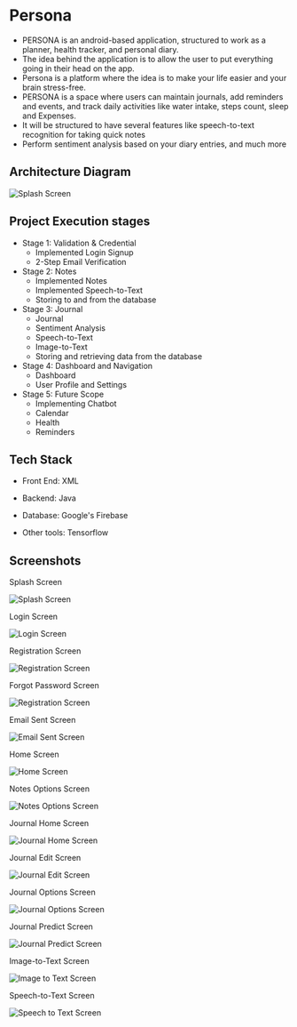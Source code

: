 
# Persona

- PERSONA is an android-based application, structured to work as a  planner, health tracker, and personal diary.
- The idea behind the application is to allow the user to put everything going in their head on the app. 
- Persona is a platform where the idea is to make your life easier and your brain stress-free.
- PERSONA is a space where users can maintain journals, add reminders and events, and track daily activities like water intake, steps count, sleep and Expenses.
- It will be structured to have several features like speech-to-text recognition for taking quick notes
- Perform sentiment analysis based on your diary entries, and much more







## Architecture Diagram
![Splash Screen](https://github.com/Royalaviation18/Persona/blob/main/Architecture_persona.drawio.png)



## Project Execution stages

- Stage 1:  Validation & Credential
    - Implemented Login Signup 
    - 2-Step Email Verification
- Stage 2: Notes 
    - Implemented Notes
    - Implemented Speech-to-Text
    - Storing to and from the database
- Stage 3: Journal
    - Journal
    - Sentiment Analysis
    - Speech-to-Text
    - Image-to-Text
    - Storing and retrieving data from the database
- Stage 4: Dashboard and Navigation
    - Dashboard
    - User Profile and Settings
- Stage 5: Future Scope
    - Implementing Chatbot
    - Calendar
    - Health
    - Reminders
    
## Tech Stack

- Front End: XML

- Backend: Java

- Database: Google's Firebase

- Other tools: Tensorflow


## Screenshots

Splash Screen

![Splash Screen](https://github.com/Royalaviation18/Persona/blob/main/splashScreen.png)

Login Screen

![Login Screen](https://github.com/Royalaviation18/Persona/blob/main/login.png)

Registration Screen

![Registration Screen](https://github.com/Royalaviation18/Persona/blob/main/registration.png)


Forgot Password Screen

![Registration Screen](https://github.com/Royalaviation18/Persona/blob/main/forPass.png)


Email Sent Screen

![Email Sent Screen](https://github.com/Royalaviation18/Persona/blob/main/emailSent.png)


Home Screen

![Home Screen](https://github.com/Royalaviation18/Persona/blob/main/homeScreen.jpg)


Notes Options Screen

![Notes Options Screen](https://github.com/Royalaviation18/Persona/blob/main/notesOption.jpg)


Journal Home Screen

![Journal Home Screen](https://github.com/Royalaviation18/Persona/blob/main/journalHome.jpg)


Journal Edit Screen

![Journal Edit Screen](https://github.com/Royalaviation18/Persona/blob/main/journalEdit.jpg)


Journal Options Screen

![Journal Options Screen](https://github.com/Royalaviation18/Persona/blob/main/journalOptions.jpg)


Journal Predict Screen

![Journal Predict Screen](https://github.com/Royalaviation18/Persona/blob/main/journalPredict.jpg)


Image-to-Text Screen

![Image to Text Screen](https://github.com/Royalaviation18/Persona/blob/main/imageToText.jpg)


Speech-to-Text Screen

![Speech to Text Screen](https://github.com/Royalaviation18/Persona/blob/main/speechToText.jpg)







